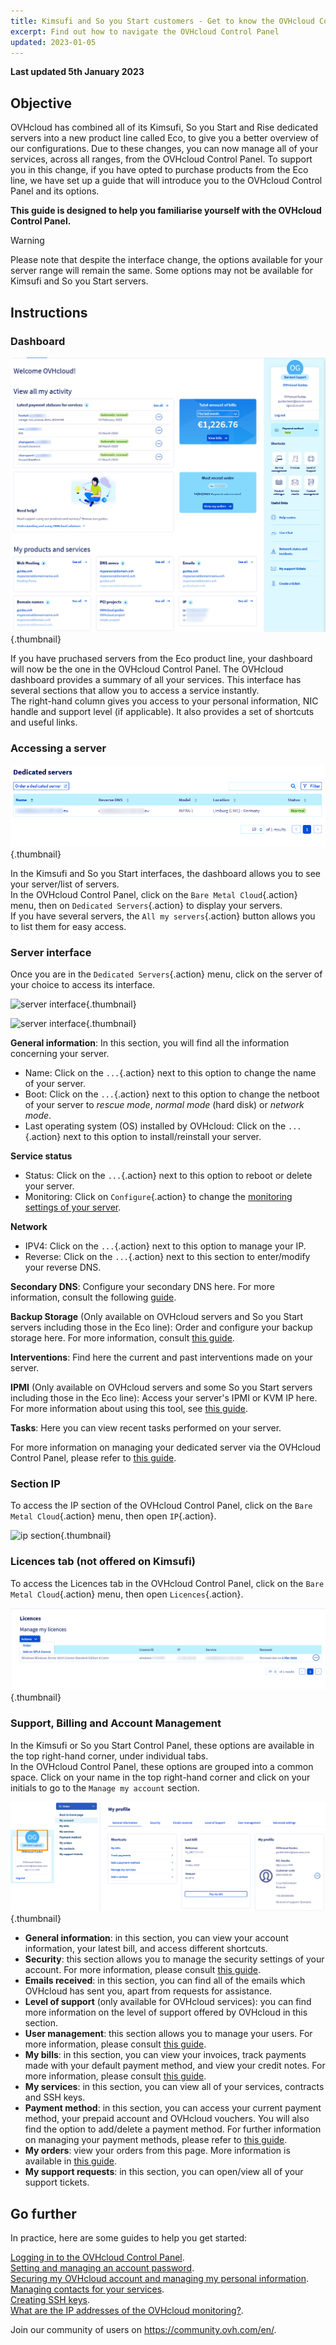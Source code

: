 ```yaml
---
title: Kimsufi and So you Start customers - Get to know the OVHcloud Control Panel
excerpt: Find out how to navigate the OVHcloud Control Panel
updated: 2023-01-05
---
```


**Last updated 5th January 2023**

## Objective

OVHcloud has combined all of its Kimsufi, So you Start and Rise dedicated servers into a new product line called Eco, to give you a better overview of our configurations. Due to these changes, you can now manage all of your services, across all ranges, from the OVHcloud Control Panel. To support you in this change, if you have opted to purchase products from the Eco line, we have set up a guide that will introduce you to the OVHcloud Control Panel and its options.


**This guide is designed to help you familiarise yourself with the OVHcloud Control Panel.**

> [!warning]
> Please note that despite the interface change, the options available for your server range will remain the same. Some options may not be available for Kimsufi and So you Start servers.
>

## Instructions

### Dashboard

![dashboard](images/OVHclouddashboard.png){.thumbnail}

If you have pruchased servers from the Eco product line, your dashboard will now be the one in the OVHcloud Control Panel. The OVHcloud dashboard provides a summary of all your services. This interface has several sections that allow you to access a service instantly.<br>
The right-hand column gives you access to your personal information, NIC handle and support level (if applicable). It also provides a set of shortcuts and useful links.

### Accessing a server

![acces server](images/listserversOVHcloud.png){.thumbnail}

In the Kimsufi and So you Start interfaces, the dashboard allows you to see your server/list of servers.<br>
In the OVHcloud Control Panel, click on the `Bare Metal Cloud`{.action} menu, then on `Dedicated Servers`{.action} to display your servers.<br>
If you have several servers, the `All my servers`{.action} button allows you to list them for easy access.

### Server interface

Once you are in the `Dedicated Servers`{.action} menu, click on the server of your choice to access its interface.

![server interface](images/serverinterface01.png){.thumbnail}

![server interface](images/serverinterface02.png){.thumbnail}

**General information**: In this section, you will find all the information concerning your server.

- Name: Click on the `...`{.action} next to this option to change the name of your server.
- Boot: Click on the `...`{.action} next to this option to change the netboot of your server to *rescue mode*, *normal mode* (hard disk) or *network mode*.
- Last operating system (OS) installed by OVHcloud: Click on the `...`{.action} next to this option to install/reinstall your server.

**Service status**

- Status: Click on the `...`{.action} next to this option to reboot or delete your server.
- Monitoring: Click on `Configure`{.action} to change the [monitoring settings of your server](/pages/cloud/dedicated/getting-started-with-dedicated-server#monitoring-server).

**Network**

- IPV4: Click on the `...`{.action} next to this option to manage your IP.
- Reverse: Click on the `...`{.action} next to this section to enter/modify your reverse DNS.

**Secondary DNS**: Configure your secondary DNS here. For more information, consult the following [guide](/pages/cloud/dedicated/adding-secondary-dns-on-dedicated-server).

**Backup Storage** (Only available on OVHcloud servers and So you Start servers including those in the Eco line): Order and configure your backup storage here. For more information, consult [this guide](/pages/cloud/dedicated/services_backup_storage).

**Interventions**: Find here the current and past interventions made on your server.

**IPMI** (Only available on OVHcloud servers and some So you Start servers including those in the Eco line): Access your server's IPMI or KVM IP here. For more information about using this tool, see [this guide](/pages/cloud/dedicated/using_ipmi_on_dedicated_servers).

**Tasks**: Here you can view recent tasks performed on your server.

For more information on managing your dedicated server via the OVHcloud Control Panel, please refer to [this guide](/pages/cloud/dedicated/getting-started-with-dedicated-server).

### Section IP

To access the IP section of the OVHcloud Control Panel, click on the `Bare Metal Cloud`{.action} menu, then open `IP`{.action}.

![ip section](images/manageIP2023.png){.thumbnail}

### Licences tab (not offered on Kimsufi)

To access the Licences tab in the OVHcloud Control Panel, click on the `Bare Metal Cloud`{.action} menu, then open `Licences`{.action}. 

![licences](images/managelicencesOVHcloud.png){.thumbnail}

### Support, Billing and Account Management

In the Kimsufi or So you Start Control Panel, these options are available in the top right-hand corner, under individual tabs.<br>
In the OVHcloud Control Panel, these options are grouped into a common space. Click on your name in the top right-hand corner and click on your initials to go to the `Manage my account` section.

![billing](images/accountOVHcloud.png){.thumbnail}

- **General information**: in this section, you can view your account information, your latest bill, and access different shortcuts.
- **Security**: this section allows you to manage the security settings of your account. For more information, please consult [this guide](/pages/account/customer/all_about_username).
- **Emails received**: in this section, you can find all of the emails which OVHcloud has sent you, apart from requests for assistance.
- **Level of support** (only available for OVHcloud services): you can find more information on the level of support offered by OVHcloud in this section.
- **User management**: this section allows you to manage your users. For more information, please consult [this guide](/pages/account/customer/ovhcloud-users-management).
- **My bills**: in this section, you can view your invoices, track payments made with your default payment method, and view your credit notes. For more information, please consult [this guide](/pages/account/billing/invoice_management).
- **My services**: in this section, you can view all of your services, contracts and SSH keys.
- **Payment method**: in this section, you can access your current payment method, your prepaid account and OVHcloud vouchers. You will also find the option to add/delete a payment method. For further information on managing your payment methods, please refer to [this guide](/pages/account/billing/manage-payment-methods).
- **My orders**: view your orders from this page. More information is available in [this guide](/pages/account/billing/managing_ovh_orders).
- **My support requests**: in this section, you can open/view all of your support tickets.

## Go further

In practice, here are some guides to help you get started:

[Logging in to the OVHcloud Control Panel](/pages/account/customer/ovhcloud-account-login).<br>
[Setting and managing an account password](/pages/account/customer/manage-ovh-password).<br>
[Securing my OVHcloud account and managing my personal information](/pages/account/customer/all_about_username).<br>
[Managing contacts for your services](/pages/account/customer/managing_contacts).<br>
[Creating SSH keys](/pages/cloud/dedicated/creating-ssh-keys-dedicated).<br>
[What are the IP addresses of the OVHcloud monitoring?](/pages/cloud/dedicated/network_ip_monitoring).

Join our community of users on <https://community.ovh.com/en/>.